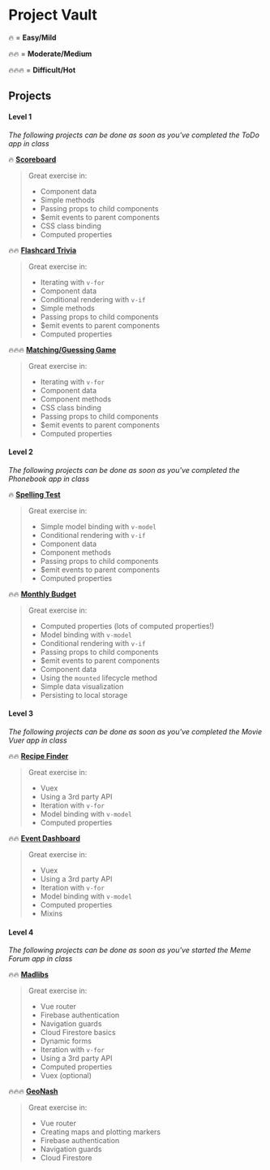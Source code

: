 # Project Vault

🔥 = **Easy/Mild**

🔥🔥 = **Moderate/Medium**

🔥🔥🔥 = **Difficult/Hot**

## Projects

#### Level 1

_The following projects can be done as soon as you've completed the ToDo app in class_

🔥 [**Scoreboard**](./scoreboard.md)

> Great exercise in:
>
> - Component data
> - Simple methods
> - Passing props to child components
> - $emit events to parent components
> - CSS class binding
> - Computed properties

🔥🔥 [**Flashcard Trivia**](./star-wars-trivia.md)

> Great exercise in:
>
> - Iterating with `v-for`
> - Component data
> - Conditional rendering with `v-if`
> - Simple methods
> - Passing props to child components
> - $emit events to parent components
> - Computed properties

🔥🔥🔥 [**Matching/Guessing Game**](./matching-game.md)

> Great exercise in:
>
> - Iterating with `v-for`
> - Component data
> - Component methods
> - CSS class binding
> - Passing props to child components
> - $emit events to parent components
> - Computed properties

#### Level 2

_The following projects can be done as soon as you've completed the Phonebook app in class_

🔥 [**Spelling Test**](./spelling-test.md)

> Great exercise in:
>
> - Simple model binding with `v-model`
> - Conditional rendering with `v-if`
> - Component data
> - Component methods
> - Passing props to child components
> - $emit events to parent components
> - Computed properties

🔥🔥 [**Monthly Budget**](./budgeting-app.md)

> Great exercise in:
>
> - Computed properties (lots of computed properties!)
> - Model binding with `v-model`
> - Conditional rendering with `v-if`
> - Passing props to child components
> - $emit events to parent components
> - Component data
> - Using the `mounted` lifecycle method
> - Simple data visualization
> - Persisting to local storage

#### Level 3

_The following projects can be done as soon as you've completed the Movie Vuer app in class_

🔥🔥 [**Recipe Finder**](./recipe-finder.md)

> Great exercise in:
>
> - Vuex
> - Using a 3rd party API
> - Iteration with `v-for`
> - Model binding with `v-model`
> - Computed properties

🔥🔥 [**Event Dashboard**](./event-dashboard.md)

> Great exercise in:
>
> - Vuex
> - Using a 3rd party API
> - Iteration with `v-for`
> - Model binding with `v-model`
> - Computed properties
> - Mixins

#### Level 4

_The following projects can be done as soon as you've started the Meme Forum app in class_

🔥🔥 [**Madlibs**](./madlibs.md)

> Great exercise in:
>
> - Vue router
> - Firebase authentication
> - Navigation guards
> - Cloud Firestore basics
> - Dynamic forms
> - Iteration with `v-for`
> - Using a 3rd party API
> - Computed properties
> - Vuex (optional)

🔥🔥🔥 [**GeoNash**](./geocache-nash.md)

> Great exercise in:
>
> - Vue router
> - Creating maps and plotting markers
> - Firebase authentication
> - Navigation guards
> - Cloud Firestore
